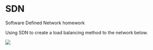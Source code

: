 # SDN
Software Defined Network homework

Using SDN to create a load balancing method to the network below.

![](http://images2017.cnblogs.com/blog/1011927/201801/1011927-20180125081325225-1441217219.png)

